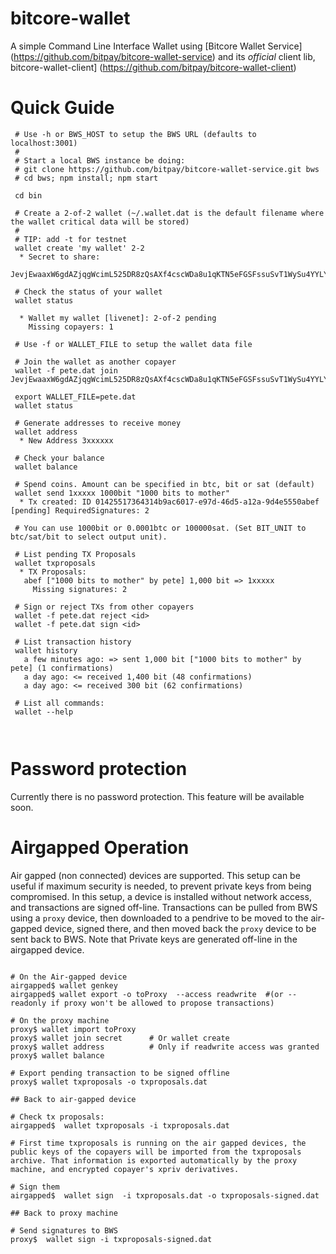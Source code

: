 # bitcore-wallet

A simple Command Line Interface Wallet using [Bitcore Wallet Service] (https://github.com/bitpay/bitcore-wallet-service) and its *official* client lib, bitcore-wallet-client] (https://github.com/bitpay/bitcore-wallet-client)


# Quick Guide

``` shell
 # Use -h or BWS_HOST to setup the BWS URL (defaults to localhost:3001)
 # 
 # Start a local BWS instance be doing:
 # git clone https://github.com/bitpay/bitcore-wallet-service.git bws
 # cd bws; npm install; npm start

 cd bin
 
 # Create a 2-of-2 wallet (~/.wallet.dat is the default filename where the wallet critical data will be stored)
 #
 # TIP: add -t for testnet
 wallet create 'my wallet' 2-2 
  * Secret to share:
    JevjEwaaxW6gdAZjqgWcimL525DR8zQsAXf4cscWDa8u1qKTN5eFGSFssuSvT1WySu4YYLYMUPT

 # Check the status of your wallet 
 wallet status
 
  * Wallet my wallet [livenet]: 2-of-2 pending
    Missing copayers: 1

 # Use -f or WALLET_FILE to setup the wallet data file
 
 # Join the wallet as another copayer
 wallet -f pete.dat join JevjEwaaxW6gdAZjqgWcimL525DR8zQsAXf4cscWDa8u1qKTN5eFGSFssuSvT1WySu4YYLYMUPT
   
 export WALLET_FILE=pete.dat
 wallet status

 # Generate addresses to receive money
 wallet address
  * New Address 3xxxxxx

 # Check your balance
 wallet balance
   
 # Spend coins. Amount can be specified in btc, bit or sat (default)
 wallet send 1xxxxx 1000bit "1000 bits to mother"
  * Tx created: ID 01425517364314b9ac6017-e97d-46d5-a12a-9d4e5550abef [pending] RequiredSignatures: 2

 # You can use 1000bit or 0.0001btc or 100000sat. (Set BIT_UNIT to btc/sat/bit to select output unit).

 # List pending TX Proposals
 wallet txproposals
  * TX Proposals:
   abef ["1000 bits to mother" by pete] 1,000 bit => 1xxxxx
     Missing signatures: 2
   
 # Sign or reject TXs from other copayers
 wallet -f pete.dat reject <id>
 wallet -f pete.dat sign <id>

 # List transaction history
 wallet history
   a few minutes ago: => sent 1,000 bit ["1000 bits to mother" by pete] (1 confirmations)
   a day ago: <= received 1,400 bit (48 confirmations)
   a day ago: <= received 300 bit (62 confirmations)
   
 # List all commands:
 wallet --help
 
    
  ```
  
  
# Password protection 

Currently there is no password protection. This feature will be available soon.
 


# Airgapped Operation 

Air gapped (non connected) devices are supported. This setup can be useful if maximum security is needed, to prevent private keys from being compromised. In this setup, a device is installed without network access, and transactions are signed off-line. Transactions can be pulled from BWS using a `proxy` device, then downloaded to a pendrive to be moved to the air-gapped device, signed there, and then moved back the `proxy` device to be sent back to BWS. Note that Private keys are generated off-line in the airgapped device.


``` shell

# On the Air-gapped device
airgapped$ wallet genkey
airgapped$ wallet export -o toProxy  --access readwrite  #(or --readonly if proxy won't be allowed to propose transactions)

# On the proxy machine
proxy$ wallet import toProxy
proxy$ wallet join secret      # Or wallet create 
proxy$ wallet address          # Only if readwrite access was granted
proxy$ wallet balance

# Export pending transaction to be signed offline
proxy$ wallet txproposals -o txproposals.dat

## Back to air-gapped device

# Check tx proposals:
airgapped$  wallet txproposals -i txproposals.dat

# First time txproposals is running on the air gapped devices, the public keys of the copayers will be imported from the txproposals archive. That information is exported automatically by the proxy machine, and encrypted copayer's xpriv derivatives.

# Sign them
airgapped$  wallet sign  -i txproposals.dat -o txproposals-signed.dat

## Back to proxy machine

# Send signatures to BWS
proxy$  wallet sign -i txproposals-signed.dat
```


